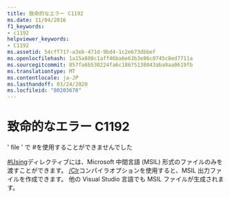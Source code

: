 ```yaml
---
title: 致命的なエラー C1192
ms.date: 11/04/2016
f1_keywords:
- c1192
helpviewer_keywords:
- C1192
ms.assetid: 54cff717-a3eb-471d-9bd4-1c2e673dbbef
ms.openlocfilehash: 1a15a808c1aff46ba6e63b3e86c0745c8ed7711a
ms.sourcegitcommit: 857fa6b530224fa6c18675138043aba9aa0619fb
ms.translationtype: MT
ms.contentlocale: ja-JP
ms.lasthandoff: 03/24/2020
ms.locfileid: "80203670"
---
```

# <a name="fatal-error-c1192"></a>致命的なエラー C1192

' file ' で \#を使用することができませんでした

[#Using](../../preprocessor/hash-using-directive-cpp.md)ディレクティブには、Microsoft 中間言語 (MSIL) 形式のファイルのみを渡すことができます。 [/Clr](../../build/reference/clr-common-language-runtime-compilation.md)コンパイラオプションを使用すると、MSIL 出力ファイルを作成できます。 他の Visual Studio 言語でも MSIL ファイルが生成されます。

